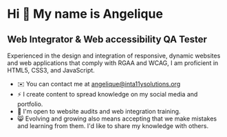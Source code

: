 Hi 👋 My name is Angelique
==============================

Web Integrator & Web accessibility QA Tester
---------------------------------

Experienced in the design and integration of responsive, dynamic websites and web applications that comply with RGAA and WCAG, I am proficient in HTML5, CSS3, and JavaScript.

* ✉️ You can contact me at [angelique@inta11ysolutions.org](mailto:angelique@inta11ysolutions.org)
* ⚡ I create content to spread knowledge on my social media and portfolio.
* 🤝 I'm open to website audits and web integration training.
* 😸 Evolving and growing also means accepting that we make mistakes and learning from them. I'd like to share my knowledge with others.

<!--
**the-web-girl/the-web-girl** is a ✨ _special_ ✨ repository because its `README.md` (this file) appears on your GitHub profile.

Here are some ideas to get you started:

- 🔭 I’m currently working on ...
- 🌱 I’m currently learning ...
- 👯 I’m looking to collaborate on ...
- 🤔 I’m looking for help with ...
- 💬 Ask me about ...
- 📫 How to reach me: ...
- 😄 Pronouns: ...
- ⚡ Fun fact: ...
-->
